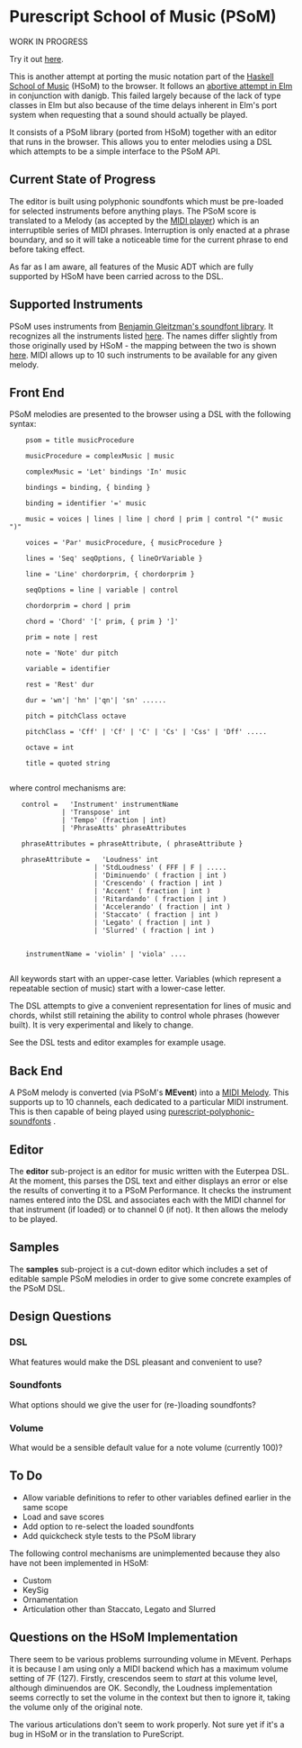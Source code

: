 Purescript School of Music (PSoM)
=================================

WORK IN PROGRESS


Try it out [here](http://www.tradtunedb.org.uk:8600/).

This is another attempt at porting the music notation part of the [Haskell School of Music](https://github.com/Euterpea/Euterpea2) (HSoM) to the browser. It follows an [abortive attempt in Elm](https://github.com/danigb/elm-school-of-music) in conjunction with danigb.  This failed largely because of the lack of type classes in Elm but also because of the time delays inherent in Elm's port system when requesting that a sound should actually be played.

It consists of a PSoM library (ported from HSoM) together with an editor that runs in the browser. This allows you to enter melodies using a DSL which attempts to be a simple interface to the PSoM API.


Current State of Progress
-------------------------

The editor is built using polyphonic soundfonts which must be pre-loaded for selected instruments before anything plays.  The PSoM score is translated to a Melody (as accepted by the [MIDI player](https://github.com/newlandsvalley/purescript-midi-player)) which is an interruptible series of MIDI phrases.  Interruption is only enacted at a phrase boundary, and so it will take a noticeable time for the current phrase to end before taking effect. 

As far as I am aware, all features of the Music ADT which are fully supported by HSoM have been carried across to the DSL.

Supported Instruments
---------------------

PSoM uses instruments from [Benjamin Gleitzman's soundfont library](https://github.com/gleitz/midi-js-soundfonts).  It recognizes all the instruments listed [here](http://gleitz.github.io/midi-js-soundfonts/FluidR3_GM/names.json).  The names differ slightly from those originally used by HSoM - the mapping between the two is shown [here](https://github.com/newlandsvalley/purescript-school-of-music/blob/master/HSoM_INSTRUMENTS.md).  MIDI allows up to 10 such instruments to be available for any given melody.

Front End
---------

PSoM melodies are presented to the browser using a DSL with the following syntax:

``` 
    psom = title musicProcedure

    musicProcedure = complexMusic | music
    
    complexMusic = 'Let' bindings 'In' music
    
    bindings = binding, { binding }
    
    binding = identifier '=' music

    music = voices | lines | line | chord | prim | control "(" music ")"

    voices = 'Par' musicProcedure, { musicProcedure }

    lines = 'Seq' seqOptions, { lineOrVariable }

    line = 'Line' chordorprim, { chordorprim }
    
    seqOptions = line | variable | control

    chordorprim = chord | prim

    chord = 'Chord' '[' prim, { prim } ']'

    prim = note | rest

    note = 'Note' dur pitch 
    
    variable = identifier

    rest = 'Rest' dur

    dur = 'wn'| 'hn' |'qn'| 'sn' ......

    pitch = pitchClass octave

    pitchClass = 'Cff' | 'Cf' | 'C' | 'Cs' | 'Css' | 'Dff' .....

    octave = int
    
    title = quoted string
    
```
where control mechanisms are:


```
   control =   'Instrument' instrumentName 
             | 'Transpose' int 
             | 'Tempo' (fraction | int) 
             | 'PhraseAtts' phraseAttributes

   phraseAttributes = phraseAttribute, ( phraseAttribute }
   
   phraseAttribute =   'Loudness' int
                     | 'StdLoudness' ( FFF | F | .....
                     | 'Diminuendo' ( fraction | int ) 
                     | 'Crescendo' ( fraction | int ) 
                     | 'Accent' ( fraction | int ) 
                     | 'Ritardando' ( fraction | int ) 
                     | 'Accelerando' ( fraction | int ) 
                     | 'Staccato' ( fraction | int ) 
                     | 'Legato' ( fraction | int ) 
                     | 'Slurred' ( fraction | int ) 
                     

    instrumentName = 'violin' | 'viola' ....                     
                     
```

All keywords start with an upper-case letter.  Variables (which represent a repeatable section of music) start with a lower-case letter.


The DSL attempts to give a convenient representation for lines of music and chords, whilst still retaining the ability to control whole phrases (however built). It is very experimental and likely to change.  

See the DSL tests and editor examples for example usage.

Back End
--------

A PSoM melody is converted (via PSoM's __MEvent__) into a [MIDI Melody](https://github.com/newlandsvalley/purescript-midi-player/blob/master/src/Data/Midi/Player/HybridPerformance.purs). This supports up to 10 channels, each dedicated to a particular MIDI instrument.  This is then capable of being played using  [purescript-polyphonic-soundfonts](https://github.com/newlandsvalley/purescript-polyphonic-soundfonts) .

Editor
------

The __editor__ sub-project is an editor for music written with the Euterpea DSL.  At the moment, this parses the DSL text and either displays an error or else the results of converting it to a PSoM Performance. It checks the instrument names entered into the DSL and associates each with the MIDI channel for that instrument (if loaded) or to channel 0 (if not). It then allows the melody to be played.

Samples
------

The __samples__ sub-project is a cut-down editor which includes a set of editable sample PSoM melodies in order to give some concrete examples of the PSoM DSL.

Design Questions
----------------

### DSL

What features would make the DSL pleasant and convenient to use?

### Soundfonts

What options should we give the user for (re-)loading soundfonts?

### Volume

What would be a sensible default value for a note volume (currently 100)?

To Do
-----

*  Allow variable definitions to refer to other variables defined earlier in the same scope
*  Load and save scores
*  Add option to re-select the loaded soundfonts
*  Add quickcheck style tests to the PSoM library

The following control mechanisms are unimplemented because they also have not been implemented in HSoM:

*  Custom
*  KeySig
*  Ornamentation
*  Articulation other than Staccato, Legato and Slurred
  

Questions on the HSoM Implementation
------------------------------------


There seem to be various problems surrounding volume in MEvent.  Perhaps it is because I am using only a MIDI backend which has a maximum volume setting of 7F (127).  Firstly, crescendos seem to _start_ at this volume level, although diminuendos are OK.  Secondly, the Loudness implementation seems correctly to set the volume in the context but then to ignore it, taking the volume only of the original note.

The various articulations don't seem to work properly.  Not sure yet if it's a bug in HSoM or in the translation to PureScript.


